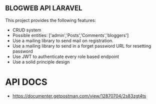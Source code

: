 ## BLOGWEB API LARAVEL
This project provides the following features:
- CRUD system
- Possible entities: ['admin','Posts','Comments','bloggers']
- Use a mailing library to send mail on registration.
- Use a mailing library to send in a forget password URL for resetting password
- Use JWT to authenticate every role based endpoint
- Use a solid principle design
# API DOCS
- https://documenter.getpostman.com/view/12870704/2s83zgt4ts
